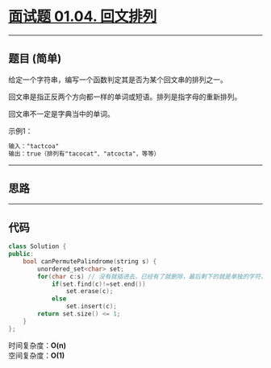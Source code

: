 # [面试题 01.04. 回文排列](https://leetcode.cn/problems/palindrome-permutation-lcci/)

---

## 题目 (简单)

给定一个字符串，编写一个函数判定其是否为某个回文串的排列之一。  

回文串是指正反两个方向都一样的单词或短语。排列是指字母的重新排列。  

回文串不一定是字典当中的单词。  

示例1：  

```markdown
输入："tactcoa"
输出：true（排列有"tacocat"、"atcocta"，等等）
```

---

## 思路

---

## 代码

```C++
class Solution {
public:
    bool canPermutePalindrome(string s) {
        unordered_set<char> set;
        for(char c:s) // 没有就插进去，已经有了就删除，最后剩下的就是单独的字符，如果是回文，最后最多只能剩下一个
            if(set.find(c)!=set.end())
                set.erase(c);
            else 
                set.insert(c);
        return set.size() <= 1;
    }
};
```

时间复杂度：**O(n)**  
空间复杂度：**O(1)**
